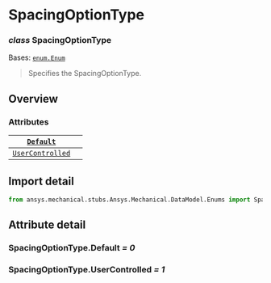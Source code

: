 # SpacingOptionType

### *class* SpacingOptionType

Bases: [`enum.Enum`](https://docs.python.org/3/library/enum.html#enum.Enum)

> Specifies the SpacingOptionType.

> <!-- !! processed by numpydoc !! -->

## Overview

### Attributes

| [`Default`](#SpacingOptionType.Default)               |    |
|-------------------------------------------------------|----|
| [`UserControlled`](#SpacingOptionType.UserControlled) |    |

## Import detail

```python
from ansys.mechanical.stubs.Ansys.Mechanical.DataModel.Enums import SpacingOptionType
```

## Attribute detail

### SpacingOptionType.Default *= 0*

### SpacingOptionType.UserControlled *= 1*
